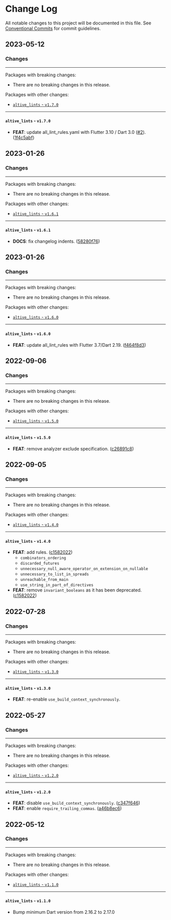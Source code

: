 # Change Log

All notable changes to this project will be documented in this file.
See [Conventional Commits](https://conventionalcommits.org) for commit guidelines.

## 2023-05-12

### Changes

---

Packages with breaking changes:

 - There are no breaking changes in this release.

Packages with other changes:

 - [`altive_lints` - `v1.7.0`](#altive_lints---v170)

---

#### `altive_lints` - `v1.7.0`

 - **FEAT**: update all_lint_rules.yaml with Flutter 3.10 / Dart 3.0 ([#2](https://github.com/altive/altive_lints/issues/2)). ([1f4c5abf](https://github.com/altive/altive_lints/commit/1f4c5abfcde549a4ed14a505129f9e7e84b17893))


## 2023-01-26

### Changes

---

Packages with breaking changes:

 - There are no breaking changes in this release.

Packages with other changes:

 - [`altive_lints` - `v1.6.1`](#altive_lints---v161)

---

#### `altive_lints` - `v1.6.1`

 - **DOCS**: fix changelog indents. ([58280f76](https://github.com/altive/altive_lints/commit/58280f76634cfa3ec817fc3499751b99f809245c))


## 2023-01-26

### Changes

---

Packages with breaking changes:

 - There are no breaking changes in this release.

Packages with other changes:

 - [`altive_lints` - `v1.6.0`](#altive_lints---v160)

---

#### `altive_lints` - `v1.6.0`

 - **FEAT**: update all_lint_rules with Flutter 3.7/Dart 2.19. ([f464f8d3](https://github.com/altive/altive_lints/commit/f464f8d3765733a627533fb770128c1abe1b2781))


## 2022-09-06

### Changes

---

Packages with breaking changes:

 - There are no breaking changes in this release.

Packages with other changes:

 - [`altive_lints` - `v1.5.0`](#altive_lints---v150)

---

#### `altive_lints` - `v1.5.0`

 - **FEAT**: remove analyzer exclude specification. ([c26891c8](https://github.com/altive/altive_lints/commit/c26891c839a274d7cd1b10449008f53d73d5df86))


## 2022-09-05

### Changes

---

Packages with breaking changes:

 - There are no breaking changes in this release.

Packages with other changes:

 - [`altive_lints` - `v1.4.0`](#altive_lints---v140)

---

#### `altive_lints` - `v1.4.0`

 - **FEAT**: add rules. ([c1582022](https://github.com/altive/altive_lints/commit/c158202243e7079470f7556359a5dcf923557ea5))
   - `combinators_ordering`
   - `discarded_futures`
   - `unnecessary_null_aware_operator_on_extension_on_nullable`
   - `unnecessary_to_list_in_spreads`
   - `unreachable_from_main`
   - `use_string_in_part_of_directives`
 - **FEAT**: remove `invariant_booleans` as it has been deprecated. ([c1582022](https://github.com/altive/altive_lints/commit/c158202243e7079470f7556359a5dcf923557ea5))


## 2022-07-28

### Changes

---

Packages with breaking changes:

- There are no breaking changes in this release.

Packages with other changes:

- [`altive_lints` - `v1.3.0`](#altive_lints---v130)

---

#### `altive_lints` - `v1.3.0`

 - **FEAT**: re-enable `use_build_context_synchronously`.


## 2022-05-27

### Changes

---

Packages with breaking changes:

 - There are no breaking changes in this release.

Packages with other changes:

 - [`altive_lints` - `v1.2.0`](#altive_lints---v120)

---

#### `altive_lints` - `v1.2.0`

 - **FEAT**: disable `use_build_context_synchronously`. ([c347f646](https://github.com/altive/altive_lints/commit/c347f646be1b736c8cb9733f9c1a02be1d19b901))
 - **FEAT**: enable `require_trailing_commas`. ([a46b8ec6](https://github.com/altive/altive_lints/commit/a46b8ec678d96b2f35f76984704c5f5551b982f3))


## 2022-05-12

### Changes

---

Packages with breaking changes:

 - There are no breaking changes in this release.

Packages with other changes:

 - [`altive_lints` - `v1.1.0`](#altive_lints---v110)

---

#### `altive_lints` - `v1.1.0`

 - Bump minimum Dart version from 2.16.2 to 2.17.0


